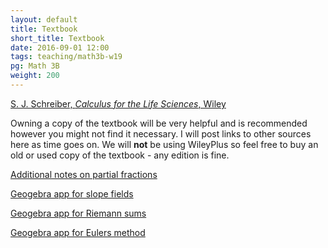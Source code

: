 ```yaml
---
layout: default
title: Textbook
short_title: Textbook
date: 2016-09-01 12:00
tags: teaching/math3b-w19
pg: Math 3B
weight: 200
---
```



[S. J. Schreiber, _Calculus for the Life Sciences_, Wiley][book]

Owning a copy of the textbook will be very helpful and is recommended however you might not find it necessary. I will post links to other sources here as time goes on. We will __not__ be using WileyPlus so feel free to buy an old or used copy of the textbook - any edition is fine. 

[Additional notes on partial fractions](./partial-fractions.pdf)

[Geogebra app for slope fields][geogebra-slope]

[Geogebra app for Riemann sums][geogebra-riemann]

[Geogebra app for Eulers method][geogebra-euler]

[geogebra-slope]: https://www.geogebra.org/m/Rn8pX4ku
[geogebra-riemann]: https://ggbm.at/fu9vRvCW
[geogebra-euler]: https://ggbm.at/SGtVF4rc
[book]: http://www.wiley.com/WileyCDA/Section/id-822944.html
